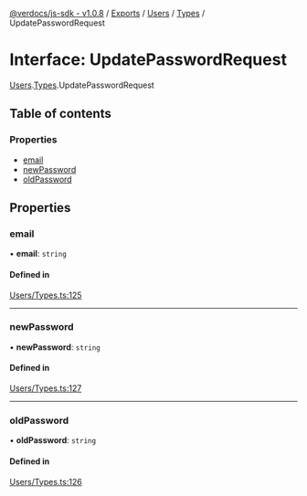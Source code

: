 [@verdocs/js-sdk - v1.0.8](../README.md) / [Exports](../modules.md) / [Users](../modules/Users.md) / [Types](../modules/Users.Types.md) / UpdatePasswordRequest

# Interface: UpdatePasswordRequest

[Users](../modules/Users.md).[Types](../modules/Users.Types.md).UpdatePasswordRequest

## Table of contents

### Properties

- [email](Users.Types.UpdatePasswordRequest.md#email)
- [newPassword](Users.Types.UpdatePasswordRequest.md#newpassword)
- [oldPassword](Users.Types.UpdatePasswordRequest.md#oldpassword)

## Properties

### email

• **email**: `string`

#### Defined in

[Users/Types.ts:125](https://github.com/Verdocs/js-sdk/blob/main/src/Users/Types.ts#L125)

___

### newPassword

• **newPassword**: `string`

#### Defined in

[Users/Types.ts:127](https://github.com/Verdocs/js-sdk/blob/main/src/Users/Types.ts#L127)

___

### oldPassword

• **oldPassword**: `string`

#### Defined in

[Users/Types.ts:126](https://github.com/Verdocs/js-sdk/blob/main/src/Users/Types.ts#L126)
